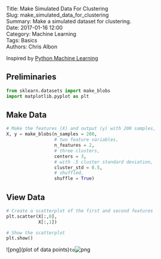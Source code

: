 Title: Make Simulated Data For Clustering  
Slug: make_simulated_data_for_clustering  
Summary: Make a simulated dataset for clustering.  
Date: 2017-01-16 12:00  
Category: Machine Learning  
Tags: Basics  
Authors: Chris Albon   

Inspired by [Python Machine Learning](http://amzn.to/2iyMbpA)

## Preliminaries


```python
from sklearn.datasets import make_blobs
import matplotlib.pyplot as plt
```

## Make Data


```python
# Make the features (X) and output (y) with 200 samples,
X, y = make_blobs(n_samples = 200,
                  # two feature variables,
                  n_features = 2,
                  # three clusters,
                  centers = 3,
                  # with .5 cluster standard deviation,
                  cluster_std = 0.5,
                  # shuffled,
                  shuffle = True)
```

## View Data


```python
# Create a scatterplot of the first and second features
plt.scatter(X[:,0],
            X[:,1])

# Show the scatterplot
plt.show()
```


![png](plot of data points)` to `![png]({filename}/images/Make_Simulated_Data_For_Clustering/output_6_0.png)
